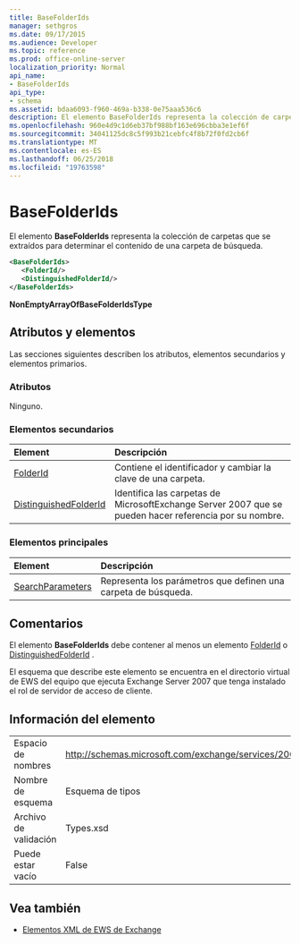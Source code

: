 ```yaml
---
title: BaseFolderIds
manager: sethgros
ms.date: 09/17/2015
ms.audience: Developer
ms.topic: reference
ms.prod: office-online-server
localization_priority: Normal
api_name:
- BaseFolderIds
api_type:
- schema
ms.assetid: bdaa6093-f960-469a-b338-0e75aaa536c6
description: El elemento BaseFolderIds representa la colección de carpetas que se extraídos para determinar el contenido de una carpeta de búsqueda.
ms.openlocfilehash: 960e4d9c1d6eb37bf988bf163e696cbba3e1ef6f
ms.sourcegitcommit: 34041125dc8c5f993b21cebfc4f8b72f0fd2cb6f
ms.translationtype: MT
ms.contentlocale: es-ES
ms.lasthandoff: 06/25/2018
ms.locfileid: "19763598"
---
```

# <a name="basefolderids"></a>BaseFolderIds

El elemento **BaseFolderIds** representa la colección de carpetas que se extraídos para determinar el contenido de una carpeta de búsqueda. 
  
```xml
<BaseFolderIds>
   <FolderId/>
   <DistinguishedFolderId/>
</BaseFolderIds>
```

 **NonEmptyArrayOfBaseFolderIdsType**
## <a name="attributes-and-elements"></a>Atributos y elementos

Las secciones siguientes describen los atributos, elementos secundarios y elementos primarios.
  
### <a name="attributes"></a>Atributos

Ninguno.
  
### <a name="child-elements"></a>Elementos secundarios

|**Element**|**Descripción**|
|:-----|:-----|
|[FolderId](folderid.md) <br/> |Contiene el identificador y cambiar la clave de una carpeta.  <br/> |
|[DistinguishedFolderId](distinguishedfolderid.md) <br/> |Identifica las carpetas de MicrosoftExchange Server 2007 que se pueden hacer referencia por su nombre.  <br/> |
   
### <a name="parent-elements"></a>Elementos principales

|**Element**|**Descripción**|
|:-----|:-----|
|[SearchParameters](searchparameters.md) <br/> |Representa los parámetros que definen una carpeta de búsqueda.  <br/> |
   
## <a name="remarks"></a>Comentarios

El elemento **BaseFolderIds** debe contener al menos un elemento [FolderId](folderid.md) o [DistinguishedFolderId](distinguishedfolderid.md) . 
  
El esquema que describe este elemento se encuentra en el directorio virtual de EWS del equipo que ejecuta Exchange Server 2007 que tenga instalado el rol de servidor de acceso de cliente.
  
## <a name="element-information"></a>Información del elemento

|||
|:-----|:-----|
|Espacio de nombres  <br/> |http://schemas.microsoft.com/exchange/services/2006/types  <br/> |
|Nombre de esquema  <br/> |Esquema de tipos  <br/> |
|Archivo de validación  <br/> |Types.xsd  <br/> |
|Puede estar vacío  <br/> |False  <br/> |
   
## <a name="see-also"></a>Vea también



- [Elementos XML de EWS de Exchange](ews-xml-elements-in-exchange.md)

